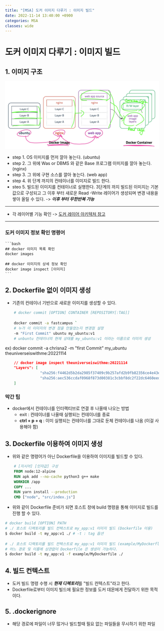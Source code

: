 ```yaml
---
title: "[MSA] 도커 이미지 다루기 : 이미지 빌드"
date: 2022-11-14 13:40:00 +0900
categories: MSA
classes: wide
---
```


# 도커 **이미지** 다루기 : 이미지 빌드

## 1. 이미지 구조
![도커 이미지 01](/images/20221114_docker_image01.png)

- step 1. OS 이미지를 먼저 깔아 놓는다. (ubuntu)
- step 2. 그 위에 Was or DBMS 와 같은 Base 프로그램 이미지를 깔아 놓는다. (nginx)
- step 3. 그 위에 구현 소스를 깔아 놓는다. (web app)
- step 4. 위 단계 까지의 컨테이너를 이미지로 빌드 한다.
- steo 5. 빌드된 이미지를 컨테이너로 실행한다. 3단계의 까지 빌드된 이미지는 기본 값으로 구성되고 그 이후 부터 새로운 Read -Write 레이어가 생성되며 변경 내용을 쌓아 올릴 수 있다. -> ***이후 부터 무한반복 가능***

<hr/>

- 각 레이어별 기능 확인 -> [도커 레이어 아키텍처 참고](https://chrisna2.github.io/msa/03-Docker06/#1-%EB%8F%84%EC%BB%A4-%EB%A0%88%EC%9D%B4%EC%96%B4-%EC%95%84%ED%82%A4%ED%85%8D%EC%B2%98)

<hr/>

### 도커 이미지 정보 확인 명령어

    ```bash
    ## docker 이미지 목록 확인
    docker images

    ## docker 이미지의 상세 정보 확인
    docker image inspect [이미지]
    ```

## 2. Dockerfile 없이 이미지 생성

- 기존의 컨테이너 기반으로 새로운 이미지를 생성할 수 있다.

```bash
    # docker commit [OPTION] CONTAINER [REPOSITORY[:TAG]]
    
    docker commit -a fastcampus ` 
    # 누가 이 이미지의 변경 점을 만들었는지 변경점 설정
    -m "First Commit" ubuntu my_ubuntu:v1 
    # unbuntu 컨테이너의 현재 상태를 my_ubuntu:v1 이라는 이름으로 이미지 생성
```

ex) docker commit -a chrisna2 -m "first Commit" my_ubuntu theuniverseiswithme:20221114

```json
    // docker image inspect theuniverseiswithme:20221114
    "Layers": [
                "sha256:f4462d5b2da2985f37409c9b257afd2b9fb82356ce4e43e804ee34214242e34a", //ubuntu:focal
                "sha256:aec536ccdaf0968f873d00381c3cbbf8dc2f22dc6460eed2f6fcfefa7f5e3cb8" // my_ubuntu 컨테이너의 read & write layer 변경 내용
    ]
```

### 막간 팁
- docker에서 컨테이너를 인터랙티브로 연결 후 나올때 나오는 방법
    - exit : 컨테이너를 나올때 실행되는 컨테이너를 종료
    - **ctrl + p + q** : 이미 실행되는 컨테이너를 그대로 둔체 컨테이너를 나옴 (이걸 사용해야 함)

## 3. Dockerfile 이용하여 이미지 생성

- 위와 같은 명령어가 아닌 Dockerfile을 이용하여 이미지를 빌드할 수 있다.

```dockerfile
    # [지시어] [인자값] 구성
    FROM node:12-alpine
    RUN apk add --no-cache python3 g++ make
    WORKDIR /app
    COPY ...
    RUN yarn install --production
    CMD ["node", "src/index.js"]

```

- 위와 같이 Dockerfile 준비가 되면 호스트 창에 build 명령을 통해 이미지로 빌드를 진행 할 수 있다.

```bash
# docker build [OPTION] PATH
# ./ 호스트 디렉토리를 빌드 컨텍스트로 my_app:v1 이미지 빌드 (Dockerfile 이용) 
$ docker build -t my_app:v1 ./ # -t : tag 옵션

# ./ 호스트 디렉토리를 빌드 컨텍스트로 my_app:v1 이미지 빌드 (example/MyDockerfle 이용)
# 어느 경로 및 이름에 상관없이 Dockerfile 은 생성이 가능하다.
$ docker build -t my_app:v1 -f example/MyDockerfile ./
```

## 4. 빌드 컨텍스트

- 도커 빌드 명령 수행 시 ***현재 디렉토리***를 "빌드 컨텍스트"라고 한다.
- Dockerfile로부터 이미지 빌드에 필요한 정보를 도커 데몬에게 전달하기 위한 목적이다.


## 5. .dockerignore
- 해당 경로에 파일이 너무 많거나 빌드할때 필요 없는 파일들을 무시하기 위한 파일


